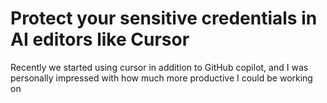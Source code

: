 # Protect your sensitive credentials in AI editors like Cursor

Recently we started using cursor in addition to GitHub copilot, and I was personally impressed with how much more productive I could be working on

